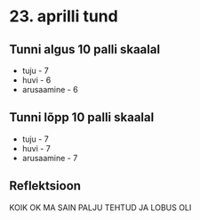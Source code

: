 # 23. aprilli tund

## Tunni algus 10 palli skaalal

-   tuju - 7
-   huvi - 6
-   arusaamine - 6

## Tunni lõpp 10 palli skaalal

-   tuju - 7
-   huvi - 7
-   arusaamine - 7

## Reflektsioon

KOIK OK MA SAIN PALJU TEHTUD JA LOBUS OLI
